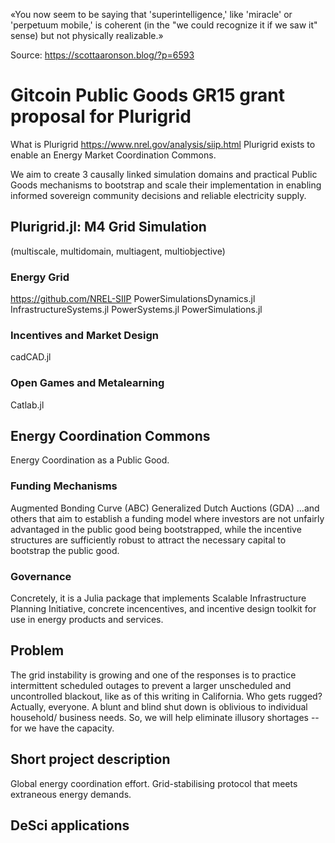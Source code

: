 «You now seem to be saying that 'superintelligence,' like 'miracle' or 'perpetuum mobile,' is coherent (in the "we could recognize it if we saw it" sense) but not physically realizable.»

Source: https://scottaaronson.blog/?p=6593
# Gitcoin Public Goods GR15 grant proposal for Plurigrid
What is Plurigrid
https://www.nrel.gov/analysis/siip.html
Plurigrid exists to enable an Energy Market Coordination Commons.

We aim to create 3 causally linked simulation domains and practical Public Goods mechanisms to bootstrap and scale their implementation in enabling informed sovereign community decisions and reliable electricity supply.
## Plurigrid.jl: M4 Grid Simulation
(multiscale, multidomain, multiagent, multiobjective)
### Energy Grid
https://github.com/NREL-SIIP
PowerSimulationsDynamics.jl
InfrastructureSystems.jl
PowerSystems.jl
PowerSimulations.jl
### Incentives and Market Design
cadCAD.jl
### Open Games and Metalearning
Catlab.jl
## Energy Coordination Commons
Energy Coordination as a Public Good.
### Funding Mechanisms
Augmented Bonding Curve (ABC)
Generalized Dutch Auctions (GDA)
...and others that aim to establish a funding model where investors are not unfairly advantaged in the public good being bootstrapped, while the incentive structures are sufficiently robust to attract the necessary capital to bootstrap the public good.

### 


### Governance



Concretely, it is a Julia package that implements Scalable Infrastructure Planning Initiative, concrete incencentives, and incentive design toolkit for use in energy products and services. 
## Problem
The grid instability is growing and one of the responses is to practice intermittent scheduled outages to prevent a larger unscheduled and uncontrolled blackout, like as of this writing in California. Who gets rugged? Actually, everyone. A blunt and blind shut down is oblivious to individual household/ business needs. So, we will help eliminate illusory shortages -- for we have the capacity. 


## Short project description
Global energy coordination effort. Grid-stabilising protocol that meets extraneous energy demands.
## 
## DeSci applications
